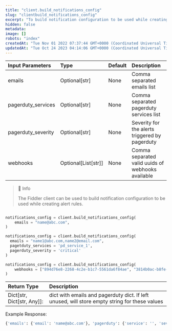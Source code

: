 ```yaml
---
title: "client.build_notifications_config"
slug: "clientbuild_notifications_config"
excerpt: "To build notification configuration to be used while creating alert rules."
hidden: false
metadata: 
image: []
robots: "index"
createdAt: "Tue Nov 01 2022 07:37:44 GMT+0000 (Coordinated Universal Time)"
updatedAt: "Tue Oct 24 2023 04:14:06 GMT+0000 (Coordinated Universal Time)"
---
```

| Input Parameters   | Type                 | Default | Description                                       |
| :----------------- | :------------------- | :------ | :------------------------------------------------ |
| emails             | Optional[str]        | None    | Comma separated emails list                       |
| pagerduty_services | Optional[str]        | None    | Comma separated pagerduty services list           |
| pagerduty_severity | Optional[str]        | None    | Severity for the alerts triggered by pagerduty    |
| webhooks           | Optional\[List[str]] | None    | Comma separated valid uuids of webhooks available |

> 📘 Info
> 
> The Fiddler client  can be used to build notification configuration to be used while creating alert rules.

```python Usage

notifications_config = client.build_notifications_config(
    emails = "name@abc.com",
)

```
```python Usage with pagerduty
notifications_config = client.build_notifications_config(
  emails = "name1@abc.com,name2@email.com",
  pagetduty_services = 'pd_service_1',
  pagerduty_severity = 'critical'
)

```
```python Usage with webhooks
notifications_config = client.build_notifications_config(
    webhooks = ["894d76e8-2268-4c2e-b1c7-5561da6f84ae", "3814b0ac-b8fe-4509-afc9-ae86c176ef13"]
)
```

| Return Type                 | Description                                                                                   |
| :-------------------------- | :-------------------------------------------------------------------------------------------- |
| Dict\[str, Dict[str, Any]]: | dict with emails and pagerduty dict. If left unused, will store empty string for these values |

Example Response:

```python Response
{'emails': {'email': 'name@abc.com'}, 'pagerduty': {'service': '', 'severity': ''}, 'webhooks': []}
```